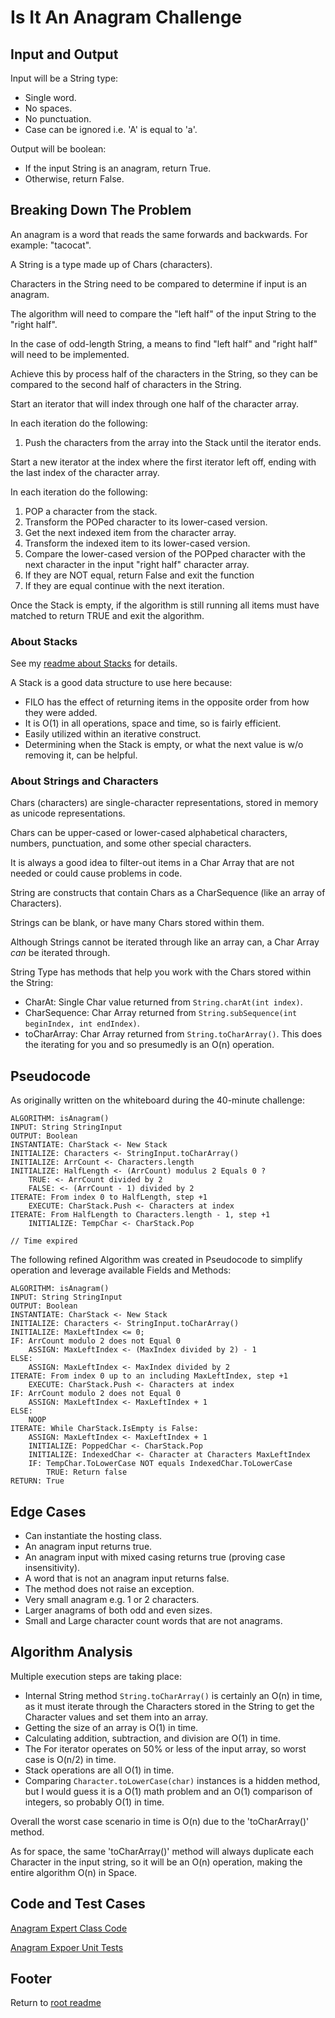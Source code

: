 # Is It An Anagram Challenge

## Input and Output

Input will be a String type:

- Single word.
- No spaces.
- No punctuation.
- Case can be ignored i.e. 'A' is equal to 'a'.

Output will be boolean:

- If the input String is an anagram, return True.
- Otherwise, return False.

## Breaking Down The Problem

An anagram is a word that reads the same forwards and backwards. For example: "tacocat".

A String is a type made up of Chars (characters).

Characters in the String need to be compared to determine if input is an anagram.

The algorithm will need to compare the "left half" of the input String to the "right half".

In the case of odd-length String, a means to find "left half" and "right half" will need to be implemented.

Achieve this by process half of the characters in the String, so they can be compared to the second half of characters in the String.

Start an iterator that will index through one half of the character array.

In each iteration do the following:

1. Push the characters from the array into the Stack until the iterator ends.

Start a new iterator at the index where the first iterator left off, ending with the last index of the character array.

In each iteration do the following:

1. POP a character from the stack.
2. Transform the POPed character to its lower-cased version.
3. Get the next indexed item from the character array.
4. Transform the indexed item to its lower-cased version.
5. Compare the lower-cased version of the POPped character with the next character in the input "right half" character array.
6. If they are NOT equal, return False and exit the function
7. If they are equal continue with the next iteration.

Once the Stack is empty, if the algorithm is still running all items must have matched to return TRUE and exit the algorithm.

### About Stacks

See my [readme about Stacks](./readme-stacks.md) for details.

A Stack is a good data structure to use here because:

- FILO has the effect of returning items in the opposite order from how they were added.
- It is O(1) in all operations, space and time, so is fairly efficient.
- Easily utilized within an iterative construct.
- Determining when the Stack is empty, or what the next value is w/o removing it, can be helpful.

### About Strings and Characters

Chars (characters) are single-character representations, stored in memory as unicode representations.

Chars can be upper-cased or lower-cased alphabetical characters, numbers, punctuation, and some other special characters.

It is always a good idea to filter-out items in a Char Array that are not needed or could cause problems in code.

String are constructs that contain Chars as a CharSequence (like an array of Characters).

Strings can be blank, or have many Chars stored within them.

Although Strings cannot be iterated through like an array can, a Char Array *can* be iterated through.

String Type has methods that help you work with the Chars stored within the String:

- CharAt: Single Char value returned from `String.charAt(int index)`.
- CharSequence: Char Array returned from `String.subSequence(int beginIndex, int endIndex)`.
- toCharArray: Char Array returned from `String.toCharArray()`. This does the iterating for you and so presumedly is an O(n) operation.

## Pseudocode

As originally written on the whiteboard during the 40-minute challenge:

```text
ALGORITHM: isAnagram()
INPUT: String StringInput
OUTPUT: Boolean
INSTANTIATE: CharStack <- New Stack
INITIALIZE: Characters <- StringInput.toCharArray()
INITIALIZE: ArrCount <- Characters.length
INITIALIZE: HalfLength <- (ArrCount) modulus 2 Equals 0 ?
    TRUE: <- ArrCount divided by 2
    FALSE: <- (ArrCount - 1) divided by 2
ITERATE: From index 0 to HalfLength, step +1
    EXECUTE: CharStack.Push <- Characters at index
ITERATE: From HalfLength to Characters.length - 1, step +1
    INITIALIZE: TempChar <- CharStack.Pop

// Time expired
```

The following refined Algorithm was created in Pseudocode to simplify operation and leverage available Fields and Methods:

```text
ALGORITHM: isAnagram()
INPUT: String StringInput
OUTPUT: Boolean
INSTANTIATE: CharStack <- New Stack
INITIALIZE: Characters <- StringInput.toCharArray()
INITIALIZE: MaxLeftIndex <= 0;
IF: ArrCount modulo 2 does not Equal 0
    ASSIGN: MaxLeftIndex <- (MaxIndex divided by 2) - 1
ELSE:
    ASSIGN: MaxLeftIndex <- MaxIndex divided by 2
ITERATE: From index 0 up to an including MaxLeftIndex, step +1
    EXECUTE: CharStack.Push <- Characters at index
IF: ArrCount modulo 2 does not Equal 0
    ASSIGN: MaxLeftIndex <- MaxLeftIndex + 1
ELSE:
    NOOP
ITERATE: While CharStack.IsEmpty is False:
    ASSIGN: MaxLeftIndex <- MaxLeftIndex + 1
    INITIALIZE: PoppedChar <- CharStack.Pop
    INITIALIZE: IndexedChar <- Character at Characters MaxLeftIndex
    IF: TempChar.ToLowerCase NOT equals IndexedChar.ToLowerCase
        TRUE: Return false
RETURN: True
```

## Edge Cases

- Can instantiate the hosting class.
- An anagram input returns true.
- An anagram input with mixed casing returns true (proving case insensitivity).
- A word that is not an anagram input returns false.
- The method does not raise an exception.
- Very small anagram e.g. 1 or 2 characters.
- Larger anagrams of both odd and even sizes.
- Small and Large character count words that are not anagrams.

## Algorithm Analysis

Multiple execution steps are taking place:

- Internal String method `String.toCharArray()` is certainly an O(n) in time, as it must iterate through the Characters stored in the String to get the Character values and set them into an array.
- Getting the size of an array is O(1) in time.
- Calculating addition, subtraction, and division are O(1) in time.
- The For iterator operates on 50% or less of the input array, so worst case is O(n/2) in time.
- Stack operations are all O(1) in time.
- Comparing `Character.toLowerCase(char)` instances is a hidden method, but I would guess it is a O(1) math problem and an O(1) comparison of integers, so probably O(1) in time.

Overall the worst case scenario in time is O(n) due to the 'toCharArray()' method.

As for space, the same 'toCharArray()' method will always duplicate each Character in the input string, so it will be an O(n) operation, making the entire algorithm O(n) in Space.

## Code and Test Cases

[Anagram Expert Class Code](../lib/src/main/java/myJava/code/challenges/AnagramExpert.java)

[Anagram Expoer Unit Tests](../lib/src/test/java/myJava/code/challenges/TestIsAnagram.java)

## Footer

Return to [root readme](../README.md)
